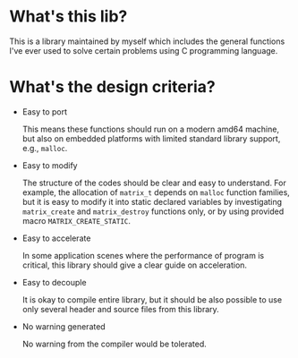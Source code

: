 # What's this lib?
This is a library maintained by myself which includes the general functions I've ever used to solve certain problems using C programming language.

# What's the design criteria?
* Easy to port

   This means these functions should run on a modern amd64 machine, but also on embedded platforms with limited standard library support, e.g., `malloc`.

* Easy to modify

   The structure of the codes should be clear and easy to understand. For example, the allocation of `matrix_t` depends on `malloc` function families, but it is easy to modify it into static declared variables by investigating `matrix_create` and `matrix_destroy` functions only, or by using provided macro `MATRIX_CREATE_STATIC`.

* Easy to accelerate

   In some application scenes where the performance of program is critical, this library should give a clear guide on acceleration.

* Easy to decouple

   It is okay to compile entire library, but it should be also possible to use only several header and source files from this library.

* No warning generated

   No warning from the compiler would be tolerated.

